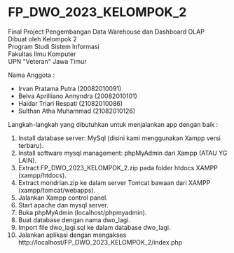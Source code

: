 # FP_DWO_2023_KELOMPOK_2
Final Project Pengembangan Data Warehouse dan Dashboard OLAP  
Dibuat oleh Kelompok 2  
Program Studi Sistem Informasi  
Fakultas Ilmu Komputer  
UPN "Veteran" Jawa Timur  

Nama Anggota :
- Irvan Pratama Putra (20082010091)
- Belva Aprilliano Annyndra (20082010101)
- Haidar Triari Respati (21082010086)
- Sulthan Atha Muhammad (21082010126)

Langkah-langkah yang dibutuhkan untuk menjalankan app dengan baik :
1. Install database server: MySql (disini kami menggunakan Xampp versi terbaru).
2. Install software mysql management: phpMyAdmin dari Xampp (ATAU YG LAIN).
3. Extract FP_DWO_2023_KELOMPOK_2.zip pada folder htdocs XAMPP (xampp/htdocs).
4. Extract mondrian.zip ke dalam server Tomcat bawaan dari XAMPP (xampp/tomcat/webapps).
5. Jalankan Xampp control panel.
6. Start apache dan mysql server.
7. Buka phpMyAdmin (localhost/phpmyadmin).
8. Buat database dengan nama dwo_lagi.
9. Import file dwo_lagi.sql ke dalam database dwo_lagi.
10. Jalankan aplikasi dengan mengakses http://localhost/FP_DWO_2023_KELOMPOK_2/index.php
